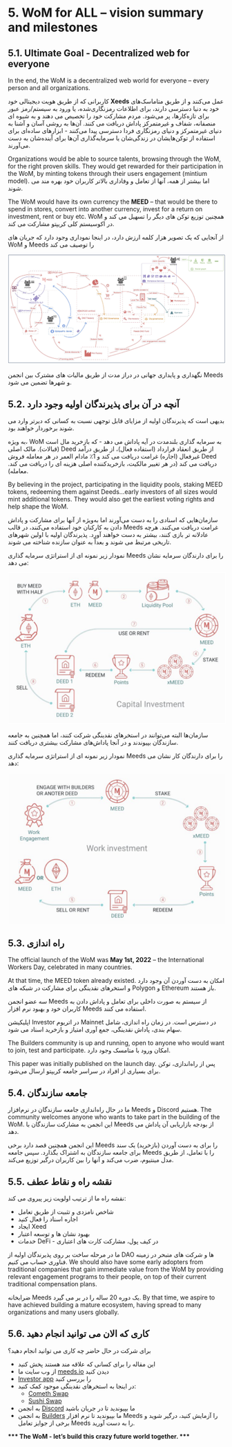 # 5. WoM for ALL – vision summary and milestones

## 5.1. Ultimate Goal - Decentralized web for everyone

In the end, the WoM is a decentralized web world for everyone – every person and all organizations.

کاربرانی که از طریق هویت دیجیتالی خود **Xeeds** عمل می‌کنند و از طریق متاماسک‌های خود به دنیا دسترسی دارند، برای اطلاعات رمزنگاری‌شده، یا ورود به سیستم/رمز عبور برای تازه‌کارها، پر می‌شود. مردم مشارکت خود را تخصیص می دهند و به شیوه ای منصفانه، شفاف و غیرمتمرکز پاداش دریافت می کنند. آن‌ها به روشی آسان و آشنا به دنیای غیرمتمرکز و دنیای رمزنگاری فردا دسترسی پیدا می‌کنند - ابزارهای ساده‌ای برای استفاده از توکن‌هایشان در زندگی‌شان یا سرمایه‌گذاری آن‌ها برای آینده‌شان به دست می‌آورند.

Organizations would be able to source talents, browsing through the WoM, for the right proven skills. They would get rewarded for their participation in the WoM, by minting tokens through their users engagement (mintium model). اما بیشتر از همه، آنها از تعامل و وفاداری بالاتر کاربران خود بهره مند می شوند.

The WoM would have its own currency the **MEED** – that would be there to spend in stores, convert into another currency, invest for a return on investment, rent or buy etc. WoM همچنین توزیع توکن های دیگر را تسهیل می کند و در اکوسیستم کلی کریپتو مشارکت می کند.

از آنجایی که یک تصویر هزار کلمه ارزش دارد، در اینجا نموداری وجود دارد که جریان های WoM و Meeds را توصیف می کند

![WoM و Meeds جریان می یابد](en/img/wom-flows.png)

نگهداری و پایداری جهانی در دراز مدت از طریق مالیات های مشترک بین انجمن Meeds و شهرها تضمین می شود.

## 5.2. آنچه در آن برای پذیرندگان اولیه وجود دارد

بدیهی است که پذیرندگان اولیه از مزایای قابل توجهی نسبت به کسانی که دیرتر وارد می شوند برخوردار خواهند بود.

به ویژه، WoM به سرمایه گذاری بلندمدت در آیه پاداش می دهد - که بازخرید مال است (قبالات). مالک اصلی Deed از طریق انعقاد قرارداد (استفاده فعال)، از طریق درآمد غیرفعال (اجاره) غرامت دریافت می کند و 1٪ مادام العمر در هر معامله فروش Deed دریافت می کند (در هر تغییر مالکیت، بازخریدکننده اصلی هزینه ای را دریافت می کند. معامله).

By believing in the project, participating in the liquidity pools, staking MEED tokens, redeeming them against Deeds...early investors of all sizes would mint additional tokens. They would also get the earliest voting rights and help shape the WoM.

سازمان‌هایی که اسنادی را به دست می‌آورند اما به‌ویژه از آنها برای مشارکت و پاداش دادن به کارکنان خود استفاده می‌کنند، در قالب Meeds غرامت دریافت می‌کنند. هرچه عادلانه تر بازی کنند، بیشتر به دست خواهند آورد. پذیرندگان اولیه با اولین شهرهای تاریخی مرتبط می شوند و بعداً به عنوان سازنده شناخته می شوند.

نمودار زیر نمونه ای از استراتژی سرمایه گذاری Meeds را برای دارندگان سرمایه نشان می دهد:

![استراتژی سرمایه گذاری Meeds برای دارندگان سرمایه](en/img/invest-capital.png)

سازمان‌ها البته می‌توانند در استخرهای نقدینگی شرکت کنند، اما همچنین به جامعه سازندگان بپیوندند و در آنجا پاداش‌های مشارکت بیشتری دریافت کنند.

نمودار زیر نمونه ای از استراتژی سرمایه گذاری Meeds را برای دارندگان کار نشان می دهد:

![استراتژی سرمایه گذاری Meeds برای دارندگان کار](en/img/invest-work.png)

## 5.3. راه اندازی

The official launch of the WoM was **May 1st, 2022** – the International Workers Day, celebrated in many countries.

At that time, the MEED token already existed. امکان به دست آوردن آن وجود دارد و استخرهای نقدینگی برای مشارکت در شبکه های Polygon و Ethereum باز هستند.

سه عضو انجمن Meeds از سیستم به صورت داخلی برای تعامل و پاداش دادن به کاربران خود و بهبود نرم افزار Meeds استفاده می کنند.

اپلیکیشن Investor در اتریوم Mainnet در دسترس است. در زمان راه اندازی، شامل سهام بندی، پاداش نقدینگی، جمع آوری امتیاز و بازخرید اسناد می شود.

The Builders community is up and running, open to anyone who would want to join, test and participate. امکان ورود با متامسک وجود دارد.

This paper was initially published on the launch day. پس از راه‌اندازی، توکن برای بسیاری از افراد در سراسر جامعه کریپتو ارسال می‌شود.

## 5.4. جامعه سازندگان

ما در حال راه‌اندازی جامعه سازندگان در نرم‌افزار Meeds و Discord هستیم. The community welcomes anyone who wants to take part in the building of the WoM. این انجمن به مشارکت سازندگان با Meeds از بودجه بازاریابی آن پاداش می دهد.

این انجمن همچنین قصد دارد برخی Meeds را برای به دست آوردن (بازخرید) یک سند برای جامعه سازندگان به اشتراک بگذارد. سپس جامعه Meeds را با تعامل، از طریق مدل مینتیوم، ضرب می‌کند و آنها را بین کاربران درگیر توزیع می‌کند.

## 5.5. نقشه راه و نقاط عطف

نقشه راه ما از ترتیب اولویت زیر پیروی می کند:

- شاخص نامزدی و تثبیت از طریق تعامل
- اجاره اسناد را فعال کنید
- ایجاد Xeed
- بهبود نشان ها و توسعه اعتبار
- خدمات DeFi - در کیف پول، مشارکت کارت های اعتباری

ما در مرحله ساخت بر روی پذیرندگان اولیه از DAO ها و شرکت های متبحر در زمینه فناوری حساب می کنیم. We should also have some early adopters from traditional companies that gain immediate value from the WoM by providing relevant engagement programs to their people, on top of their current traditional compensation plans.

ضرابخانه Meeds یک دوره 20 ساله را در بر می گیرد. By that time, we aspire to have achieved building a mature ecosystem, having spread to many organizations and many users globally.

## 5.6. کاری که الان می توانید انجام دهید

برای شرکت در حال حاضر چه کاری می توانید انجام دهید؟

- این مقاله را برای کسانی که علاقه مند هستند پخش کنید
- از وب سایت ما [meeds.io](https://www.meeds.io/) دیدن کنید
- [Investor app](https://meeds.io/investors) را بررسی کنید
- در اینجا به استخرهای نقدینگی موجود کمک کنید:
  - [Cometh Swap](https://swap.cometh.io/)
  - [Sushi Swap](https://sushi.com)
- به انجمن [Discord](https://discord.com/invite/hAuADSq3) ما بپیوندید تا در جریان باشید
- به انجمن [Builders](https://meeds.io/builders) ما بپیوندید تا نرم افزار Meeds را آزمایش کنید، درگیر شوید و برخی از جوایز تعامل Meeds را به دست آورید.

**\*\*\* The WoM - let’s build this crazy future world together. \*\*\***